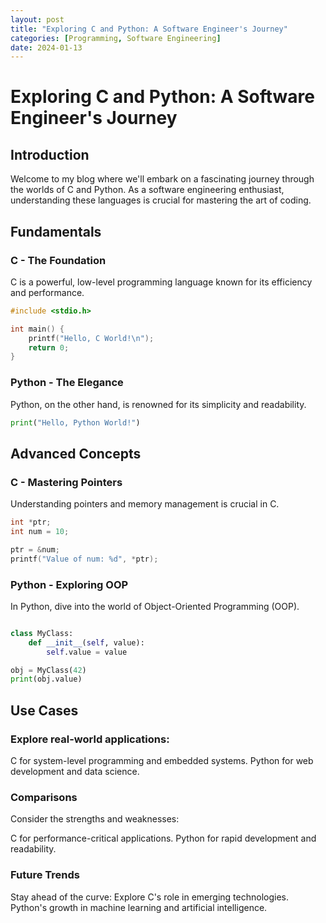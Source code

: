 ```yaml
---
layout: post
title: "Exploring C and Python: A Software Engineer's Journey"
categories: [Programming, Software Engineering]
date: 2024-01-13
---
```


# Exploring C and Python: A Software Engineer's Journey

## Introduction

Welcome to my blog where we'll embark on a fascinating journey through the worlds of C and Python. As a software engineering enthusiast, understanding these languages is crucial for mastering the art of coding.

## Fundamentals

### C - The Foundation

C is a powerful, low-level programming language known for its efficiency and performance.

```c
#include <stdio.h>

int main() {
    printf("Hello, C World!\n");
    return 0;
}
```

### Python - The Elegance

Python, on the other hand, is renowned for its simplicity and readability.

```python
print("Hello, Python World!")
```

## Advanced Concepts

### C - Mastering Pointers

Understanding pointers and memory management is crucial in C.

```c
int *ptr;
int num = 10;

ptr = &num;
printf("Value of num: %d", *ptr);
```

### Python - Exploring OOP

In Python, dive into the world of Object-Oriented Programming (OOP).

```python

class MyClass:
    def __init__(self, value):
        self.value = value

obj = MyClass(42)
print(obj.value)
```

## Use Cases

### Explore real-world applications:

C for system-level programming and embedded systems.
Python for web development and data science.

### Comparisons

Consider the strengths and weaknesses:

C for performance-critical applications.
Python for rapid development and readability.

### Future Trends

Stay ahead of the curve:
Explore C's role in emerging technologies.
Python's growth in machine learning and artificial intelligence.
